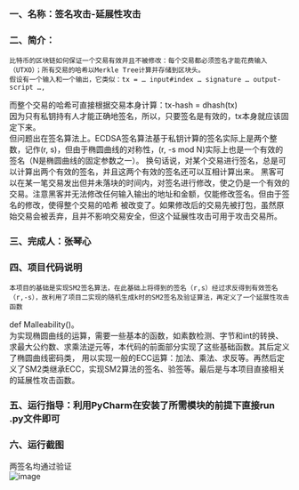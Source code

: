 ### 一、名称：签名攻击-延展性攻击  
### 二、简介：  
    比特币的区块链如何保证一个交易有效并且不被修改：每个交易都必须签名才能花费输入（UTXO）；所有交易的哈希以Merkle Tree计算并存储到区块头。  
    假设有一个输入和一个输出，它类似：tx = … input#index … signature … output-script …,
而整个交易的哈希可直接根据交易本身计算：tx-hash = dhash(tx)  
因为只有私钥持有人才能正确地签名，所以，只要签名是有效的，tx本身就应该固定下来。  
但问题出在签名算法上。ECDSA签名算法基于私钥计算的签名实际上是两个整数，记作(r, s)，但由于椭圆曲线的对称性，(r, -s mod N)实际上也是一个有效的签名（N是椭圆曲线的固定参数之一）。
换句话说，对某个交易进行签名，总是可以计算出两个有效的签名，并且这两个有效的签名还可以互相计算出来。
黑客可以在某一笔交易发出但并未落块的时间内，对签名进行修改，使之仍是一个有效的交易。注意黑客并无法修改任何输入输出的地址和金额，仅能修改签名。但由于签名的修改，使得整个交易的哈希
被改变了。如果修改后的交易先被打包，虽然原始交易会被丢弃，且并不影响交易安全，但这个延展性攻击可用于攻击交易所。  
### 三、完成人：张琴心  
### 四、项目代码说明  
    本项目的基础是实现SM2签名算法，在此基础上将得到的签名（r,s）经过求反得到有效签名（r,-s），故利用了项目二实现的随机生成k时的SM2签名及验证算法，再定义了一个延展性攻击函数
def Malleability()。  
    为实现椭圆曲线的运算，需要一些基本的函数，如素数检测、字节和int的转换、求最大公约数、求乘法逆元等，本代码的前面部分实现了这些基础函数。其后定义了椭圆曲线密码类，
用以实现一般的ECC运算：加法、乘法、求反等。再然后定义了SM2类继承ECC，实现SM2算法的签名、验签等。最后是与本项目直接相关的延展性攻击函数。  
### 五、运行指导：利用PyCharm在安装了所需模块的前提下直接run .py文件即可  
### 六、运行截图  
两签名均通过验证  
![image](https://github.com/yuuu218/Innovation-pioneering/blob/main/image/sm2_11.png)

